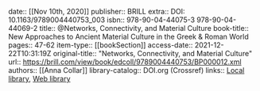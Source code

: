 date:: [[Nov 10th, 2020]]
publisher:: BRILL
extra:: DOI: 10.1163/9789004440753_003
isbn:: 978-90-04-44075-3 978-90-04-44069-2
title:: @Networks, Connectivity, and Material Culture
book-title:: New Approaches to Ancient Material Culture in the Greek & Roman World
pages:: 47-62
item-type:: [[bookSection]]
access-date:: 2021-12-22T10:31:19Z
original-title:: "Networks, Connectivity, and Material Culture"
url:: https://brill.com/view/book/edcoll/9789004440753/BP000012.xml
authors:: [[Anna Collar]]
library-catalog:: DOI.org (Crossref)
links:: [Local library](zotero://select/groups/2386895/items/XTB3SFUV), [Web library](https://www.zotero.org/groups/2386895/items/XTB3SFUV)
